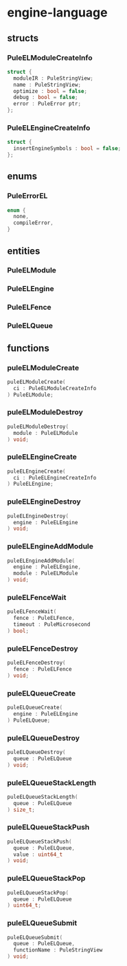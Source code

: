 # engine-language

## structs
### PuleELModuleCreateInfo
```c
struct {
  moduleIR : PuleStringView;
  name : PuleStringView;
  optimize : bool = false;
  debug : bool = false;
  error : PuleError ptr;
};
```
### PuleELEngineCreateInfo
```c
struct {
  insertEngineSymbols : bool = false;
};
```

## enums
### PuleErrorEL
```c
enum {
  none,
  compileError,
}
```

## entities
### PuleELModule
### PuleELEngine
### PuleELFence
### PuleELQueue

## functions
### puleELModuleCreate
```c
puleELModuleCreate(
  ci : PuleELModuleCreateInfo
) PuleELModule;
```
### puleELModuleDestroy
```c
puleELModuleDestroy(
  module : PuleELModule
) void;
```
### puleELEngineCreate
```c
puleELEngineCreate(
  ci : PuleELEngineCreateInfo
) PuleELEngine;
```
### puleELEngineDestroy
```c
puleELEngineDestroy(
  engine : PuleELEngine
) void;
```
### puleELEngineAddModule
```c
puleELEngineAddModule(
  engine : PuleELEngine,
  module : PuleELModule
) void;
```
### puleELFenceWait
```c
puleELFenceWait(
  fence : PuleELFence,
  timeout : PuleMicrosecond
) bool;
```
### puleELFenceDestroy
```c
puleELFenceDestroy(
  fence : PuleELFence
) void;
```
### puleELQueueCreate
```c
puleELQueueCreate(
  engine : PuleELEngine
) PuleELQueue;
```
### puleELQueueDestroy
```c
puleELQueueDestroy(
  queue : PuleELQueue
) void;
```
### puleELQueueStackLength
```c
puleELQueueStackLength(
  queue : PuleELQueue
) size_t;
```
### puleELQueueStackPush
```c
puleELQueueStackPush(
  queue : PuleELQueue,
  value : uint64_t
) void;
```
### puleELQueueStackPop
```c
puleELQueueStackPop(
  queue : PuleELQueue
) uint64_t;
```
### puleELQueueSubmit
```c
puleELQueueSubmit(
  queue : PuleELQueue,
  functionName : PuleStringView
) void;
```
